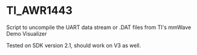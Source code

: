 # TI_AWR1443
Script to uncompile the UART data stream or .DAT files from TI's mmWave Demo Visualizer

Tested on SDK version 2.1, should work on V3 as well.
